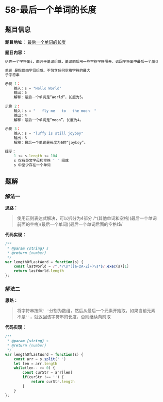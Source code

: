 # 58-最后一个单词的长度

## 题目信息

**题目地址**： [最后一个单词的长度](https://leetcode.cn/problems/length-of-last-word/description/)

**题目内容：**

```javascript
给你一个字符串s，由若干单词组成，单词前后用一些空格字符隔开。返回字符串中最后一个单词的长度。

单词 是指仅由字母组成、不包含任何空格字符的最大
子字符串

示例 1：
    输入：s = "Hello World"
    输出：5
    解释：最后一个单词是“World”，长度为5。
    
示例 2：
    输入：s = "   fly me   to   the moon  "
    输出：4
    解释：最后一个单词是“moon”，长度为4。
    
示例 3：
    输入：s = "luffy is still joyboy"
    输出：6
    解释：最后一个单词是长度为6的“joyboy”。

提示：
    1 <= s.length <= 104
    s 仅有英文字母和空格 ' ' 组成
    s 中至少存在一个单词
```

## 题解

### 解法一

**思路：**

> 使用正则表达式解决，可以拆分为4部分
> /^(其他单词和空格)(最后一个单词前面的空格)(最后一个单词)(最后一个单词后面的空格)$/

**代码实现：**

```javascript
/**
 * @param {string} s
 * @return {number}
 */
var lengthOfLastWord = function(s) {
    const lastWorld = /^.*?\s*([a-zA-Z]+)\s*$/.exec(s)[1]
    return lastWorld.length
};
```

### 解法二

**思路：**

> 将字符串按照`' '`分割为数组，然后从最后一个元素开始取，如果当前元素不是`''`，就返回该字符串的长度，否则继续向前取

**代码实现：**

```javascript
/**
 * @param {string} s
 * @return {number}
 */
var lengthOfLastWord = function(s) {
    const arr = s.split(' ')
    let len = arr.length
    while(len-- >= 0) {
        const curStr = arr[len]
        if(curStr !== '') {
            return curStr.length
        }
    }
};
```
